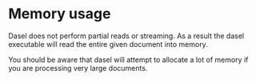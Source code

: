 # Memory usage

Dasel does not perform partial reads or streaming. As a result the dasel executable will read the entire given document into memory.

You should be aware that dasel will attempt to allocate a lot of memory if you are processing very large documents.
